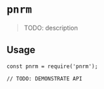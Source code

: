 # `pnrm`

> TODO: description

## Usage

```
const pnrm = require('pnrm');

// TODO: DEMONSTRATE API
```

